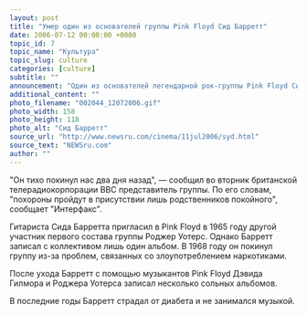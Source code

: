 ```yaml
---
layout: post
title: "Умер один из основателей группы Pink Floyd Сид Барретт"
date: 2006-07-12 00:00:00 +0000
topic_id: 7
topic_name: "Культура"
topic_slug: culture
categories: [culture]
subtitle: ""
announcement: "Один из основателей легендарной рок-группы Pink Floyd Сид Барретт скончался в возрасте 60 лет."
additional_content: ""
photo_filename: "002044_12072006.gif"
photo_width: 158
photo_height: 118
photo_alt: "Сид Барретт"
source_url: "http://www.newsru.com/cinema/11jul2006/syd.html"
source_text: "NEWSru.com"
author: ""
---
```

"Он тихо покинул нас два дня назад", &mdash; сообщил во вторник британской телерадиокорпорации BBC представитель группы. По его словам, "похороны пройдут в присутствии лишь родственников покойного", сообщает "Интерфакс".

Гитариста Сида Барретта пригласил в Pink Floyd в 1965 году другой участник первого состава группы Роджер Уотерс. Однако Барретт записал с коллективом лишь один альбом. В 1968 году он покинул группу из-за проблем, связанных со злоупотреблением наркотиками.

После ухода Барретт с помощью музыкантов Pink Floyd Дэвида Гилмора и Роджера Уотерса записал несколько сольных альбомов.

В последние годы Барретт страдал от диабета и не занимался музыкой.

